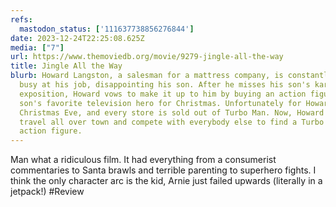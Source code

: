 ```yaml
---
refs:
  mastodon_status: ['111637738856276844']
date: 2023-12-24T22:25:08.625Z
media: ["7"]
url: https://www.themoviedb.org/movie/9279-jingle-all-the-way
title: Jingle All the Way
blurb: Howard Langston, a salesman for a mattress company, is constantly kept
  busy at his job, disappointing his son. After he misses his son's karate
  exposition, Howard vows to make it up to him by buying an action figure of his
  son's favorite television hero for Christmas. Unfortunately for Howard, it is
  Christmas Eve, and every store is sold out of Turbo Man. Now, Howard must
  travel all over town and compete with everybody else to find a Turbo Man
  action figure.
---
```


Man what a ridiculous film. It had everything from a consumerist commentaries to Santa brawls and terrible parenting to superhero fights. I think the only character arc is the kid, Arnie just failed upwards (literally in a jetpack!) #Review
